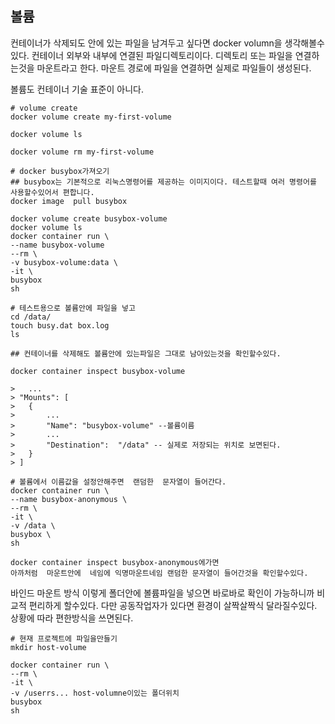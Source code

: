 ## 볼륨
컨테이너가 삭제되도 안에 있는 파일을 남겨두고 싶다면 docker volumn을 생각해볼수있다.
컨테이너 외부와 내부에 연결된 파일디렉토리이다.
디렉토리 또는 파일을 연결하는것을 마운트라고 한다. 마운트 경로에 파일을 연결하면  실제로 파일들이 생성된다.

볼륨도 컨테이너 기술 표준이  아니다.
```docker
# volume create
docker volume create my-first-volume

docker volume ls

docker volume rm my-first-volume

# docker busybox가져오기
## busybox는 기본적으로 리눅스명령어를 제공하는 이미지이다. 테스트할때 여러 명령어를 사용할수있어서 편합니다.
docker image  pull busybox
```

```docker
docker volume create busybox-volume
docker volume ls
docker container run \
--name busybox-volume
--rm \
-v busybox-volume:data \
-it \
busybox
sh
```
```docker
# 테스트용으로 볼륨안에 파일을 넣고
cd /data/
touch busy.dat box.log
ls

## 컨테이너를 삭제해도 볼륨안에 있는파일은 그대로 남아있는것을 확인할수있다.

docker container inspect busybox-volume

>	...
> "Mounts": [
> 	{
> 		...
> 		"Name": "busybox-volume" --볼륨이름
> 		...
> 		"Destination":  "/data" -- 실제로 저장되는 위치로 보면된다.
> 	}
> ]
```

```docker
# 볼륨에서 이름값을 설정안해주면  랜덤한  문자열이 들어간다.
docker container run \
--name busybox-anonymous \
--rm \
-it \
-v /data \
busybox \
sh

docker container inspect busybox-anonymous에가면
아까처럼  마운트안에  네임에 익명마운트네임 랜덤한 문자열이 들어간것을 확인할수있다.
```

바인드 마운트 방식
이렇게 폴더안에 볼륨파일을 넣으면 바로바로 확인이 가능하니까
비교적 편리하게 할수있다. 다만 공동작업자가 있다면 환경이 살짝살짝식 달라질수있다. 
상황에 따라 편한방식을 쓰면된다.
```docker
# 현재 프로젝트에 파일을만들기
mkdir host-volume

docker container run \
--rm \
-it \
-v /userrs... host-volumne이있는 폴더위치
busybox
sh
```